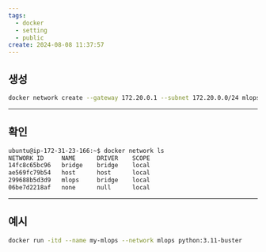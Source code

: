 ```yaml
---
tags:
  - docker
  - setting
  - public
create: 2024-08-08 11:37:57
---
```


## 생성

```sh
docker network create --gateway 172.20.0.1 --subnet 172.20.0.0/24 mlops
```

---
## 확인

```sh
ubuntu@ip-172-31-23-166:~$ docker network ls
NETWORK ID     NAME      DRIVER    SCOPE
14fc8c65bc96   bridge    bridge    local
ae569fc79b54   host      host      local
299688b5d3d9   mlops     bridge    local
06be7d2218af   none      null      local
```

---
## 예시

```sh
docker run -itd --name my-mlops --network mlops python:3.11-buster
```







